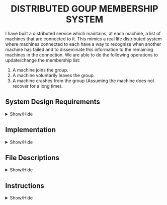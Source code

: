 <h1 align='center'>DISTRIBUTED GOUP MEMBERSHIP SYSTEM</h1> 

I have built a distributed service which maintains, at each machine, a list of machines that are connected to it. This mimics a real life distributed system where machines 
connected to each have a way to recognize when another machine has failed and to disseminate this information to the remaining machines in the connection.
We are able to do the following operations to update/change the membership list:

1. A machine joins the group.
2. A machine voluntarily leaves the group.
3. A machine crashes from the group (Assuming the machine does not recover for a long time).


## System Design Requirements 
<details>
<a name="Design Requirements"></a>
<summary>Show/Hide</summary>
<br>
 
Within a group of machines, when a machine joins or rejoins, there must be a timestamp, IP address and name of the machine. Failure of a machine must be reflected in at least one
membership list within 10 seconds and it must be no longer than 10 seconds, no matter what the network latencies might be. Any change/update to a list must be disseminated 
to all other lists within 15 seconds.

The system must be able to scale to large numbers of machines. For the purpose of this project I have chosen a lower bound of at least 5 machines active at any given time. Only a 
classic <strong>ping-ACK</strong> style of failure detection should be used (<strong>MUST</strong> implement SWIM-style dissemination), hearbeating is not allowed.
A minimum number of pings must be used to reduce traffic load, so no random pinging or ping-to-all.

There will be at most 3 machine failures consecutively throughout the system. There should be no leader or central machine/node, as its failure needs to be detected as well. 
Logs have to be created at each machine, recording when a machine has joined, left or crashed from the network. The logs can include as much information as you want, but primarily
must include:
1. Each time a change is made to the local membership list (join, leave or failure).
2. Each time a failure is detected or communicated from one machine to another.
</details>

## Implementation
<details>
<a name="File_Description"></a>
<summary>Show/Hide</summary>
<br>
 
I have designed and built this project using the principles of Microservices, which includes various loosely coupled modules which interact with each other to produce the expected result. A Microservices architecture gives us the option to easily add or remove modules without making drastic changes to the overall code base. This gives us the option of scalability if we choose to do so.

To implement the SWIM-style failure dissemination system I heavily utilized a dynamic data structure (Hash-maps) which scales easily without any collisions. This lets us add many machines to the system without having to worry about scalability. The time complexity of looking up an element is a constant in a hash-map, which allows for quick lookups and value retrieval. The time complexity of adding a new machine is linear and hence the worst time case is **O(N)**. This will scale very well with the addition of new machines.

The hash-maps were used to store key-value pairs for each of the machines and their respective members in the list. The SWIM algorithm was implemented where a machine P<sub>i</sub>
pings a machine P<sub>j</sub> in its membership list. Upon waiting for an ACK for 5 seconds, it requests the other members in its list to ping P<sub>j</sub>. Machine P<sub>i</sub> 
waits another 10 seconds for ACKs from any of the members in the list and upon not receiving even a single ACK it declares P<sub>j</sub> as crashed, logs the IP address and
timestamp in the log and then pings to every other member in its list. Now every member sends this information to every other member in their list. This is how information is 
disseminated in the system.
</details>

## File Descriptions
<details>
<a name="File_Description"></a>
<summary>Show/Hide</summary>
<br>
 
* **_server.py_**: This file consists of the list of all available machines and their respective IP
addresses in the system.

* **_client.py_**: This file takes care of all the machines wanting to join and leave the system.

* **_processes.json_**: This JSON file consists of the machines which have been created and
deleted. This JSON file is used to maintain data persistency.

* **_logstash.json_**: This file maintains a record of when a process joins at a particular time and
when a process leaves at a particular time and also at re-joining along with timestamps
for any event.

* **_members.py_**: This file holds the membership lists of all the machines, including the
statuses of the machines.

* **_membershiplist.json_**: This file contains the membership lists of each individual machine
and we use this file to maintain data persistency.

* **_membershiplists.txt_**: This txt file contains the logs of the membership list.

* **_serverlog.py_**: This file is used to print the server logs.

* **_crashprocess.py_**: This file is used to crash machines in the system with a maximum of 3
machines at a time.
 
* **_crashprocesses.json_**: This process contains all the crashed machines separately. Again, we
use JSON files to maintain data persistency.

* **_SWIM_protocol.py_**: This is used to implement the SWIM protocol to check for crashed
machines.

* **_SWIM.py_**: Is used to remove the crashed processes from the membership lists.
</details>

## Instructions
<details>
<a name="File_Description"></a>
<summary>Show/Hide</summary>
<br>
 
1. The first file to be run is the **_client.py_** file. Input as many machines as you'd like by pressing option 1. The machines can be anything from m1 to m_integer (i.e: m1,m2,3, etc). Pressing option 2 gives you the choice to remove a machine. Only machines which have already been added are available to you.

2. The next program to be run is **_members.py_**. You will see that the membership list is created for each of the processes which are active. Each process will have a Membership List which has at least 3 other processes selected at random.

3. The next program that should be run is **_crash_process.py_**. Here you can list all the processes that you want to crash (Do not exceed 3 at a time). This changes these processes to "crashed".

4. Next to be run is **_SWIM.py_**. This program eliminates the crashed processes from the main list. Just running the program is enough, no need to give any inputs.

5. Next run **_SWIM_protocol.py_**, this is the actual implementation of the SWIM algorithm, where active processes are pinged and their membership lists are updated regularly and from that is determined which processes are active and respond to the ping requests and which processes have crashed and don't respond any longer.
</details>
